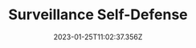 ---
title: Surveillance Self-Defense
# Verify that the language is supported before adding its ISO 639-1 code here. without the country code, i.e. ms instead of ms_MY.
languages:
  - en
  - th
website: https://ssd.eff.org/
credits: Text by Electronic Frontier Foundation
categories:
  - Digital Security Guides
date: 2023-01-25T11:02:37.356Z
---